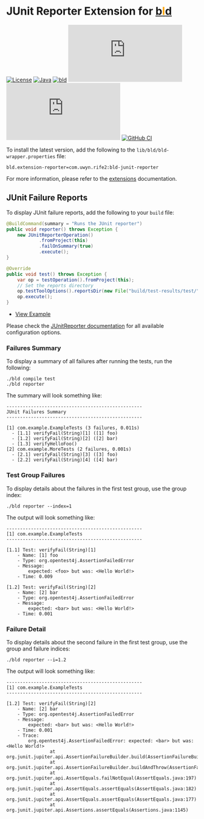 # JUnit Reporter Extension for [b<span style="color:orange">l</span>d](https://rife2.com/bld)

[![License](https://img.shields.io/badge/license-Apache%20License%202.0-blue.svg)](https://opensource.org/licenses/Apache-2.0)
[![Java](https://img.shields.io/badge/java-17%2B-blue)](https://www.oracle.com/java/technologies/javase/jdk17-archive-downloads.html)
[![bld](https://img.shields.io/badge/2.3.0-FA9052?label=bld&labelColor=2392FF)](https://rife2.com/bld)
[![Release](https://flat.badgen.net/maven/v/metadata-url/repo.rife2.com/releases/com/uwyn/rife2/bld-junit-reporter/maven-metadata.xml?color=blue)](https://repo.rife2.com/#/releases/com/uwyn/rife2/bld-junit-reporter)
[![Snapshot](https://flat.badgen.net/maven/v/metadata-url/repo.rife2.com/snapshots/com/uwyn/rife2/bld-junit-reporter/maven-metadata.xml?label=snapshot)](https://repo.rife2.com/#/snapshots/com/uwyn/rife2/bld-junit-reporter)
[![GitHub CI](https://github.com/rife2/bld-junit-reporter/actions/workflows/bld.yml/badge.svg)](https://github.com/rife2/bld-junit-reporter/actions/workflows/bld.yml)

To install the latest version, add the following to the
`lib/bld/bld-wrapper.properties` file:

```properties
bld.extension-reporter=com.uwyn.rife2:bld-junit-reporter
```

For more information, please refer to the [extensions](https://github.com/rife2/bld/wiki/Extensions) documentation.

## JUnit Failure Reports

To display JUnit failure reports, add the following to your `build` file:

```java
@BuildCommand(summary = "Runs the JUnit reporter")
public void reporter() throws Exception {
    new JUnitReporterOperation()
            .fromProject(this)
            .failOnSummary(true)
            .execute();
}

@Override
public void test() throws Exception {
    var op = testOperation().fromProject(this);
    // Set the reports directory
    op.testToolOptions().reportsDir(new File("build/test-results/test/"));
    op.execute();
}
```

- [View Example](https://github.com/rife2/bld-junit-reporter/blob/main/example/src/bld/java/com/example/ExampleBuild.java)

Please check the [JUnitReporter documentation](https://rife2.github.io/bld-junit-reporter/rife/bld/extension/JUnitReporterOperation.html#method-summary)
for all available configuration options.

### Failures Summary

To display a summary of all failures after running the tests, run the following:

```console
./bld compile test
./bld reporter
```

The summary will look something like:

```console
--------------------------------------------------
JUnit Failures Summary
--------------------------------------------------

[1] com.example.ExampleTests (3 failures, 0.011s)
  - [1.1] verifyFail(String)[1] ([1] foo)
  - [1.2] verifyFail(String)[2] ([2] bar)
  - [1.3] verifyHelloFoo()
[2] com.example.MoreTests (2 failures, 0.001s)
  - [2.1] verifyFail(String)[3] ([3] foo)
  - [2.2] verifyFail(String)[4] ([4] bar)
```

### Test Group Failures

To display details about the failures in the first test group,
use the group index:

```console
./bld reporter --index=1
```

The output will look something like:

```console
--------------------------------------------------
[1] com.example.ExampleTests
--------------------------------------------------

[1.1] Test: verifyFail(String)[1]
    - Name: [1] foo
    - Type: org.opentest4j.AssertionFailedError
    - Message:
        expected: <foo> but was: <Hello World!>
    - Time: 0.009

[1.2] Test: verifyFail(String)[2]
    - Name: [2] bar
    - Type: org.opentest4j.AssertionFailedError
    - Message:
        expected: <bar> but was: <Hello World!>
    - Time: 0.001
```
### Failure Detail

To display details about the second failure in the first test group,
use the group and failure indices:

```console
./bld reporter --i=1.2
```

The output will look something like:

```console
--------------------------------------------------
[1] com.example.ExampleTests
--------------------------------------------------

[1.2] Test: verifyFail(String)[2]
    - Name: [2] bar
    - Type: org.opentest4j.AssertionFailedError
    - Message:
        expected: <bar> but was: <Hello World!>
    - Time: 0.001
    - Trace:
        org.opentest4j.AssertionFailedError: expected: <bar> but was: <Hello World!>
                at org.junit.jupiter.api.AssertionFailureBuilder.build(AssertionFailureBuilder.java:151)
                at org.junit.jupiter.api.AssertionFailureBuilder.buildAndThrow(AssertionFailureBuilder.java:132)
                at org.junit.jupiter.api.AssertEquals.failNotEqual(AssertEquals.java:197)
                at org.junit.jupiter.api.AssertEquals.assertEquals(AssertEquals.java:182)
                at org.junit.jupiter.api.AssertEquals.assertEquals(AssertEquals.java:177)
                at org.junit.jupiter.api.Assertions.assertEquals(Assertions.java:1145)
```
